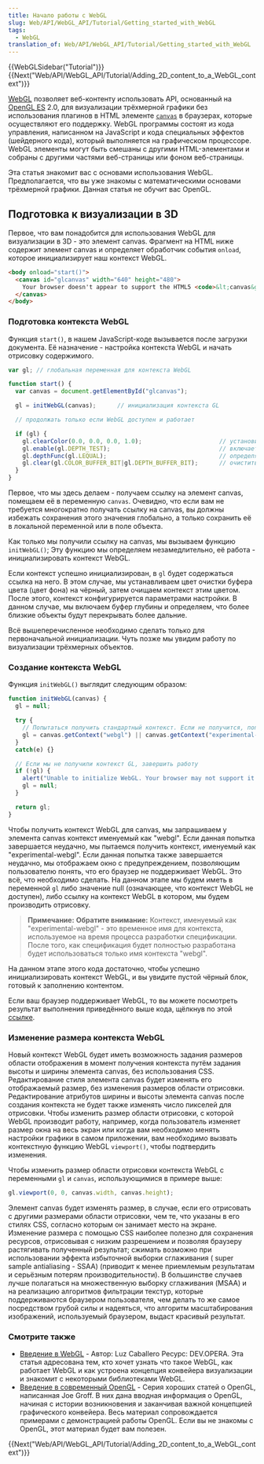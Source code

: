 ```yaml
---
title: Начало работы с WebGL
slug: Web/API/WebGL_API/Tutorial/Getting_started_with_WebGL
tags:
  - WebGL
translation_of: Web/API/WebGL_API/Tutorial/Getting_started_with_WebGL
---
```


{{WebGLSidebar("Tutorial")}} {{Next("Web/API/WebGL_API/Tutorial/Adding_2D_content_to_a_WebGL_context")}}

[WebGL](http://www.khronos.org/webgl/) позволяет веб-контенту использовать API, основанный на [OpenGL ES](http://www.khronos.org/opengles/) 2.0, для визуализации трёхмерной графики без использования плагинов в HTML элементе [`canvas`](/en/HTML/Canvas) в браузерах, которые осуществляют его поддержку. WebGL программы состоят из кода управления, написанном на JavaScript и кода специальных эффектов (шейдерного кода), который выполняется на графическом процессоре. WebGL элементы могут быть смешаны с другими HTML-элементами и собраны с другими частями веб-страницы или фоном веб-страницы.

Эта статья знакомит вас с основами использования WebGL. Предполагается, что вы уже знакомы с математическими основами трёхмерной графики. Данная статья не обучит вас OpenGL.

## Подготовка к визуализации в 3D

Первое, что вам понадобится для использования WebGL для визуализации в 3D - это элемент canvas. Фрагмент на HTML ниже содержит элемент canvas и определяет обработчик события `onload`, которое инициализирует наш контекст WebGL.

```html
<body onload="start()">
  <canvas id="glcanvas" width="640" height="480">
    Your browser doesn't appear to support the HTML5 <code>&lt;canvas&gt;</code> element.
  </canvas>
</body>
```

### Подготовка контекста WebGL

Функция `start()`, в нашем JavaScript-коде вызывается после загрузки документа. Её назначение - настройка контекста WebGL и начать отрисовку содержимого.

```js
var gl; // глобальная переменная для контекста WebGL

function start() {
  var canvas = document.getElementById("glcanvas");

  gl = initWebGL(canvas);      // инициализация контекста GL

  // продолжать только если WebGL доступен и работает

  if (gl) {
    gl.clearColor(0.0, 0.0, 0.0, 1.0);                      // установить в качестве цвета очистки буфера цвета чёрный, полная непрозрачность
    gl.enable(gl.DEPTH_TEST);                               // включает использование буфера глубины
    gl.depthFunc(gl.LEQUAL);                                // определяет работу буфера глубины: более ближние объекты перекрывают дальние
    gl.clear(gl.COLOR_BUFFER_BIT|gl.DEPTH_BUFFER_BIT);      // очистить буфер цвета и буфер глубины.
  }
}
```

Первое, что мы здесь делаем - получаем ссылку на элемент canvas, помещаем её в переменную `canvas`. Очевидно, что если вам не требуется многократно получать ссылку на canvas, вы должны избежать сохранения этого значения глобально, а только сохранить её в локальной переменной или в поле объекта.

Как только мы получили ссылку на canvas, мы вызываем функцию `initWebGL()`; Эту функцию мы определяем незамедлительно, её работа - инициализировать контекст WebGL.

Если контекст успешно инициализирован, в `gl` будет содержаться ссылка на него. В этом случае, мы устанавливаем цвет очистки буфера цвета (цвет фона) на чёрный, затем очищаем контекст этим цветом. После этого, контекст конфигурируется параметрами настройки. В данном случае, мы включаем буфер глубины и определяем, что более близкие объекты будут перекрывать более дальние.

Всё вышеперечисленное необходимо сделать только для первоначальной инициализации. Чуть позже мы увидим работу по визуализации трёхмерных объектов.

### Создание контекста WebGL

Функция `initWebGL()` выглядит следующим образом:

```js
function initWebGL(canvas) {
  gl = null;

  try {
    // Попытаться получить стандартный контекст. Если не получится, попробовать получить экспериментальный.
    gl = canvas.getContext("webgl") || canvas.getContext("experimental-webgl");
  }
  catch(e) {}

  // Если мы не получили контекст GL, завершить работу
  if (!gl) {
    alert("Unable to initialize WebGL. Your browser may not support it.");
    gl = null;
  }

  return gl;
}
```

Чтобы получить контекст WebGL для canvas, мы запрашиваем у элемента canvas контекст именуемый как "webgl". Если данная попытка завершается неудачно, мы пытаемся получить контекст, именуемый как "experimental-webgl". Если данная попытка также завершается неудачно, мы отображаем окно с предупреждением, позволяющим пользователю понять, что его браузер не поддерживает WebGL. Это всё, что необходимо сделать. На данном этапе мы будем иметь в переменной `gl` либо значение null (означающее, что контекст WebGL не доступен), либо ссылку на контекст WebGL в котором, мы будем производить отрисовку.

> **Примечание:** **Обратите внимание:** Контекст, именуемый как "experimental-webgl" - это временное имя для контекста, используемое на время процесса разработки спецификации. После того, как спецификация будет полностью разработана будет использоваться только имя контекста "webgl".

На данном этапе этого кода достаточно, чтобы успешно инициализировать контекст WebGL, и вы увидите пустой чёрный блок, готовый к заполнению контентом.

Если ваш браузер поддерживает WebGL, то вы можете посмотреть результат выполнения приведённого выше кода, щёлкнув по этой [ссылке](/samples/webgl/sample1/index.html).

### Изменение размера контекста WebGL

Новый контекст WebGL будет иметь возможность задания размеров области отображения в момент получения контекста путём задания высоты и ширины элемента canvas, без использования CSS. Редактирование стиля элемента canvas будет изменять его отображаемый размер, без изменения размеров области отрисовки. Редактирование атрибутов ширины и высоты элемента canvas после создания контекста не будет также изменять число пикселей для отрисовки. Чтобы изменить размер области отрисовки, с которой WebGL производит работу, например, когда пользователь изменяет размер окна на весь экран или когда вам необходимо менять настройки графики в самом приложении, вам необходимо вызвать контекстную функцию WebGL `viewport()`, чтобы подтвердить изменения.

Чтобы изменить размер области отрисовки контекста WebGL с переменными `gl` и `canvas`, использующимися в примере выше:

```js
gl.viewport(0, 0, canvas.width, canvas.height);
```

Элемент canvas будет изменять размер, в случае, если его отрисовать с другими размерами области отрисовки, чем те, что указаны в его стилях CSS, согласно которым он занимает место на экране. Изменение размера с помощью CSS наиболее полезно для сохранения ресурсов, отрисовывая с низким разрешением и позволяя браузеру растягивать полученный результат; сжимать возможно при использовании эффекта избыточной выборки сглаживания ( super sample antialiasing - SSAA) (приводит к менее приемлемым результатам и серьёзным потерям производительности). В большинстве случаев лучше полагаться на множественную выборку сглаживания (MSAA) и на реализацию алгоритмов фильтрации текстур, которые поддерживаются браузером пользователя, чем делать то же самое посредством грубой силы и надеяться, что алгоритм масштабирования изображений, используемый браузером, выдаст красивый результат.

### Смотрите также

- [Введение в WebGL](https://dev.opera.com/articles/introduction-to-webgl-part-1/) - Автор: Luz Caballero Ресурс: DEV.OPERA. Эта статья адресована тем, кто хочет узнать что такое WebGL, как работает WebGL и как устроена концепция конвейера визуализации и знакомит с некоторыми библиотеками WebGL.
- [Введение в современный OpenGL](http://duriansoftware.com/joe/An-intro-to-modern-OpenGL.-Table-of-Contents.html) - Серия хороших статей о OpenGL, написанная Joe Groff. В них дана вводная информация о OpenGL, начиная с истории возникновения и заканчивая важной концепцией графического конвейера. Весь материал сопровождается примерами с демонстрацией работы OpenGL. Если вы не знакомы с OpenGL, этот материал будет вам полезен.

{{Next("Web/API/WebGL_API/Tutorial/Adding_2D_content_to_a_WebGL_context")}}
